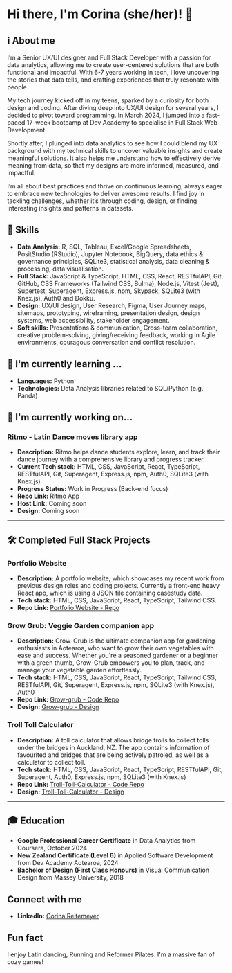 
# Hi there, I'm Corina (she/her)! 👋

## ℹ️ About me
I’m a Senior UX/UI designer and Full Stack Developer with a passion for data analytics, allowing me to create user-centered solutions that are both functional and impactful. With 6-7 years working in tech, I love uncovering the stories that data tells, and crafting experiences that truly resonate with people.

My tech journey kicked off in my teens, sparked by a curiosity for both design and coding. After diving deep into UX/UI design for several years, I decided to pivot toward programming. In March 2024, I jumped into a fast-paced 17-week bootcamp at Dev Academy to specialise in Full Stack Web Development.

Shortly after, I plunged into data analytics to see how I could blend my UX background with my technical skills to uncover valuable insights and create meaningful solutions. It also helps me understand how to effectively derive meaning from data, so that my designs are more informed, measured, and impactful.

I’m all about best practices and thrive on continuous learning, always eager to embrace new technologies to deliver awesome results. I find joy in tackling challenges, whether it’s through coding, design, or finding interesting insights and patterns in datasets.


## 🚀 Skills
- **Data Analysis:** R, SQL, Tableau, Excel/Google Spreadsheets, PositStudio (RStudio), Jupyter Notebook, BigQuery, data ethics & governance principles, SQLite3, statistical analysis, data cleaning & processing, data visualisation.
- **Full Stack:** JavaScript & TypeScript, HTML, CSS, React, RESTfulAPI, Git, GitHub, CSS Frameworks (Tailwind CSS, Bulma), Node.js, Vitest (Jest), Supertest, Superagent, Express.js, npm, Skypack, SQLite3 (with Knex.js), Auth0 and Dokku.
- **Design:** UX/UI design, User Research, Figma, User Journey maps, sitemaps, prototyping, wireframing, presentation design, design systems, web accessibility, stakeholder engagement.
- **Soft skills:** Presentations & communication, Cross-team collaboration, creative problem-solving, giving/receiving feedback, working in Agile environments, couragous conversation and conflict resolution.


## 🌱 I'm currently learning ...
- **Languages:** Python 
- **Technologies:** Data Analysis libraries related to SQL/Python (e.g. Panda)
  

## 🔭 I'm currently working on...

### Ritmo - Latin Dance moves library app 
- **Description:** Ritmo helps dance students explore, learn, and track their dance journey with a comprehensive library and progress tracker.
- **Current Tech stack:** HTML, CSS, JavaScript, React, TypeScript, RESTfulAPI, Git, Superagent, Express.js, npm, Auth0, SQLite3 (with Knex.js)
- **Progress Status:** Work in Progress (Back-end focus)
- **Repo Link:** [Ritmo App](https://github.com/corina-reitemeyer/dance-personal-project)
- **Host Link:** Coming soon
- **Design:** Coming soon

------

## 🛠️ Completed Full Stack Projects

### Portfolio Website
- **Description:** A portfolio website, which showcases my recent work from previous design roles and coding projects. Currently a front-end heavy React app, which is using a JSON file containing casestudy data. 
- **Tech stack:** HTML, CSS, JavaScript, React, TypeScript, Tailwind CSS.
- **Repo Link:** [Portfolio Website - Repo](https://github.com/corina-reitemeyer/corina-reitemeyer.github.io)

### Grow Grub: Veggie Garden companion app
- **Description:** Grow-Grub is the ultimate companion app for gardening enthusiasts in Aotearoa, who want to grow their own vegetables with ease and success. Whether you're a seasoned gardener or a beginner with a green thumb, Grow-Grub empowers you to plan, track, and manage your vegetable garden effortlessly. 
- **Tech stack:** HTML, CSS, JavaScript, React, TypeScript, Tailwind CSS, RESTfulAPI, Git, Superagent, Express.js, npm, SQLite3 (with Knex.js), Auth0
- **Repo Link:** [Grow-grub - Code Repo](https://github.com/corina-reitemeyer/Grow-Grub)
- **Design:** [Grow-grub - Design](https://corina-reitemeyer.github.io/projects/grow-grub)

### Troll Toll Calculator
- **Description:** A toll calculator that allows bridge trolls to collect tolls under the bridges in Auckland, NZ. The app contains information of favourited and bridges that are being actively patroled, as well as a calculator to collect toll.
- **Tech stack:** HTML, CSS, JavaScript, React, TypeScript, RESTfulAPI, Git, Superagent, Auth0, Express.js, npm, SQLite3 (with Knex.js)
- **Repo Link:** [Troll-Toll-Calculator - Code Repo](https://github.com/corina-reitemeyer/troll-toll-calculator)
- **Design:** [Troll-Toll-Calculator - Design](https://corina-reitemeyer.github.io/projects/troll-toll-calculator)

------


## 🎓 Education
- **Google Professional Career Certificate** in Data Analytics from Coursera, October 2024
- **New Zealand Certificate (Level 6)** in Applied Software Development from Dev Academy Aotearoa, 2024
- **Bachelor of Design (First Class Honours)** in Visual Communication Design from Massey University, 2018


## Connect with me
- **LinkedIn:** [Corina Reitemeyer](https://www.linkedin.com/in/corinareitemeyer/)


## Fun fact
I enjoy Latin dancing, Running and Reformer Pilates. I'm a massive fan of cozy games!

